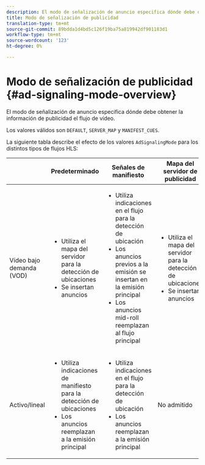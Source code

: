 ```yaml
---
description: El modo de señalización de anuncio especifica dónde debe obtener la información de publicidad el flujo de vídeo.
title: Modo de señalización de publicidad
translation-type: tm+mt
source-git-commit: 89bdda1d4bd5c126f19ba75a819942df901183d1
workflow-type: tm+mt
source-wordcount: '123'
ht-degree: 0%

---
```



# Modo de señalización de publicidad {#ad-signaling-mode-overview}

El modo de señalización de anuncio especifica dónde debe obtener la información de publicidad el flujo de vídeo.

Los valores válidos son `DEFAULT`, `SERVER_MAP` y `MANIFEST_CUES`.

La siguiente tabla describe el efecto de los valores `AdSignalingMode` para los distintos tipos de flujos HLS:

<table frame="all" colsep="1" rowsep="1" id="table_AdSignalingMode"> 
 <thead> 
  <tr rowsep="1"> 
   <th colname="1" class="entry"> </th> 
   <th colname="2" class="entry"> Predeterminado </th> 
   <th colname="3" class="entry"> Señales de manifiesto </th> 
   <th colname="4" class="entry"> Mapa del servidor de publicidad </th> 
  </tr> 
 </thead>
 <tbody> 
  <tr rowsep="1"> 
   <td colname="1"> Vídeo bajo demanda (VOD) </td> 
   <td colname="2"> 
    <ul id="ul_E79DA79107364D0D8B46A1859CA75B5C"> 
     <li id="li_B259ED87743F463095071F58DC840E39"> Utiliza el mapa del servidor para la detección de ubicaciones </li> 
     <li id="li_8957E4151466467BA6C954E5010E34EA"> Se insertan anuncios </li> 
    </ul> </td> 
   <td colname="3"> 
    <ul id="ul_D462C76717D94DE09915BDF6E9B3FB68"> 
     <li id="li_FB46108F4AD9457D99D2618ABEF7DBD1"> Utiliza indicaciones en el flujo para la detección de ubicación </li> 
     <li id="li_C3F7FBB98F524CEF97D17318C292E9EA"> Los anuncios previos a la emisión se insertan en la emisión principal </li> 
     <li id="li_A56E1545F84840DFA6D065DA60E98C31"> Los anuncios mid-roll reemplazan al flujo principal </li> 
    </ul> </td> 
   <td colname="4"> 
    <ul id="ul_F10192B1B6F745CBB0D4C1A6D52A57B4"> 
     <li id="li_2ADACF71FA5F4A08A00A3399F5593420"> Utiliza el mapa del servidor para la detección de ubicaciones </li> 
     <li id="li_1201085B9C554A4BBD471E7EB2E363AC"> Se insertan anuncios </li> 
    </ul> </td> 
  </tr> 
  <tr rowsep="0"> 
   <td colname="1"> Activo/lineal </td> 
   <td colname="2"> 
    <ul id="ul_82AAC9EE056F49E999F809536A96C2F8"> 
     <li id="li_73BAD2BAA95F4592808B77F8DA436237"> Utiliza indicaciones de manifiesto para la detección de ubicaciones </li> 
     <li id="li_A97B6F61078D4149A984B2412021E103"> Los anuncios reemplazan a la emisión principal </li> 
    </ul> </td> 
   <td colname="3"> 
    <ul id="ul_CAED2D4F46334D76AE025482881BF843"> 
     <li id="li_A8023845A037482DBFDEF7EF247FECFD"> Utiliza indicaciones en el flujo para la detección de ubicación </li> 
     <li id="li_62A3CDAD249344EB89043B2AE0F4D7FF"> Los anuncios reemplazan a la emisión principal </li> 
    </ul> </td> 
   <td colname="4"> No admitido </td> 
  </tr> 
 </tbody> 
</table>

